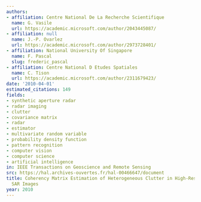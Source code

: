 ```yaml
---
authors:
- affiliation: Centre National De La Recherche Scientifique
  name: G. Vasile
  url: https://academic.microsoft.com/author/2043445087/
- affiliation: null
  name: J.-P. Ovarlez
  url: https://academic.microsoft.com/author/2973728401/
- affiliation: National University Of Singapore
  name: F. Pascal
  slug: frederic_pascal
- affiliation: Centre National D Etudes Spatiales
  name: C. Tison
  url: https://academic.microsoft.com/author/2311679423/
date: '2010-04-01'
estimated_citations: 149
fields:
- synthetic aperture radar
- radar imaging
- clutter
- covariance matrix
- radar
- estimator
- multivariate random variable
- probability density function
- pattern recognition
- computer vision
- computer science
- artificial intelligence
in: IEEE Transactions on Geoscience and Remote Sensing
src: https://hal.archives-ouvertes.fr/hal-00466647/document
title: Coherency Matrix Estimation of Heterogeneous Clutter in High-Resolution Polarimetric
  SAR Images
year: 2010
---
```


